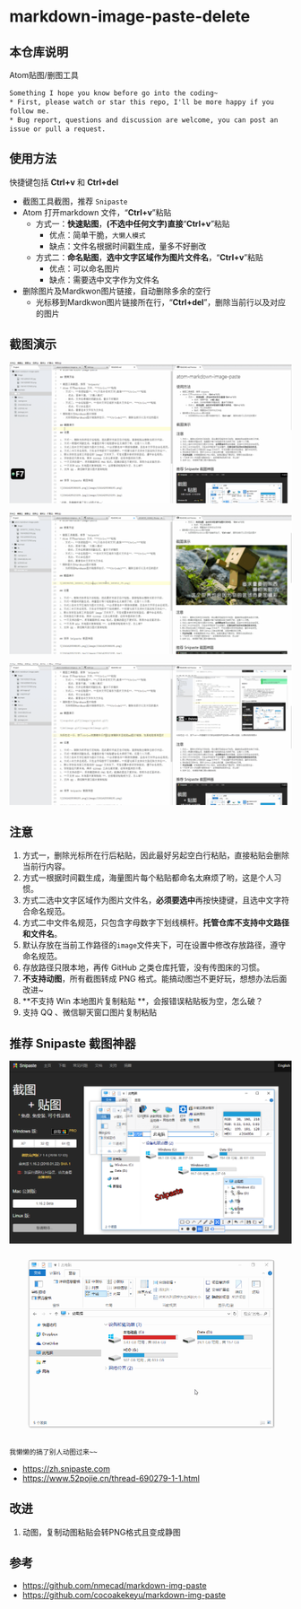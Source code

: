 # markdown-image-paste-delete

## 本仓库说明

Atom贴图/删图工具

```
Something I hope you know before go into the coding~
* First, please watch or star this repo, I'll be more happy if you follow me.
* Bug report, questions and discussion are welcome, you can post an issue or pull a request.
```

## 使用方法

快捷键包括 **Ctrl+v** 和 **Ctrl+del**

* 截图工具截图，推荐 `Snipaste`
* Atom 打开markdown 文件，“**Ctrl+v**”粘贴
  - 方式一：**快速贴图**，**(不选中任何文字)直接**“**Ctrl+v**”粘贴
    - 优点：简单干脆，`大懒人模式`
    - 缺点：文件名根据时间戳生成，量多不好删改
  - 方式二：**命名贴图**，**选中文字区域作为图片文件名**，“**Ctrl+v**”粘贴
    - 优点：可以命名图片
    - 缺点：需要选中文字作为文件名
* 删除图片及Mardkwon图片链接，自动删除多余的空行
  - 光标移到Mardkwon图片链接所在行，“**Ctrl+del**”，删除当前行以及对应的图片

## 截图演示

![snapshot.gif](image/snapshot.gif)

![delimage.gif](image/delimage.gif)

![dellinesnapshot.gif](image/dellinesnapshot.gif)

## 注意

1. 方式一，删除光标所在行后粘贴，因此最好另起空白行粘贴，直接粘贴会删除当前行内容。
2. 方式一根据时间戳生成，海量图片每个粘贴都命名太麻烦了哟，这是个人习惯。
3. 方式二选中文字区域作为图片文件名，**必须要选中**再按快捷键，且选中文字符合命名规范。
4. 方式二中文件名规范，只包含字母数字下划线横杆。**托管仓库不支持中文路径和文件名**。
3. 默认存放在当前工作路径的`image`文件夹下，可在设置中修改存放路径，遵守命名规范。
4. 存放路径只限本地，再传 GitHub 之类仓库托管，没有传图床的习惯。
5. **不支持动图**，所有截图转成 PNG 格式。能搞动图岂不更好玩，想想办法后面改进~
6. **不支持 Win 本地图片复制粘贴 **，会报错误粘贴板为空，怎么破？
7. 支持 QQ 、微信聊天窗口图片复制粘贴


## 推荐 Snipaste 截图神器

![1561429590195.png](image/1561429590195.png)

![1561429523195.jpg](image/1561429523195.jpg)

`我懒懒的搞了别人动图过来~~`

- <https://zh.snipaste.com>
- <https://www.52pojie.cn/thread-690279-1-1.html>


## 改进

1. 动图，复制动图粘贴会转PNG格式且变成静图


## 参考

- <https://github.com/nmecad/markdown-img-paste>
- <https://github.com/cocoakekeyu/markdown-img-paste>

##
